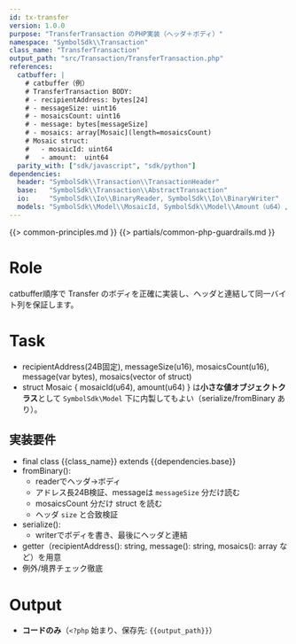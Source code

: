 ```yaml
---
id: tx-transfer
version: 1.0.0
purpose: "TransferTransaction のPHP実装（ヘッダ＋ボディ）"
namespace: "SymbolSdk\\Transaction"
class_name: "TransferTransaction"
output_path: "src/Transaction/TransferTransaction.php"
references:
  catbuffer: |
    # catbuffer（例）
    # TransferTransaction BODY:
    # - recipientAddress: bytes[24]
    # - messageSize: uint16
    # - mosaicsCount: uint16
    # - message: bytes[messageSize]
    # - mosaics: array[Mosaic](length=mosaicsCount)
    # Mosaic struct:
    #   - mosaicId: uint64
    #   - amount:  uint64
  parity_with: ["sdk/javascript", "sdk/python"]
dependencies:
  header: "SymbolSdk\\Transaction\\TransactionHeader"
  base:   "SymbolSdk\\Transaction\\AbstractTransaction"
  io:     "SymbolSdk\\Io\\BinaryReader, SymbolSdk\\Io\\BinaryWriter"
  models: "SymbolSdk\\Model\\MosaicId, SymbolSdk\\Model\\Amount（u64）, 他必要あれば"
---
```


{{> common-principles.md }}
{{> partials/common-php-guardrails.md }}

# Role
catbuffer順序で Transfer のボディを正確に実装し、ヘッダと連結して同一バイト列を保証します。

# Task
- recipientAddress(24B固定), messageSize(u16), mosaicsCount(u16), message(var bytes), mosaics(vector of struct)
- struct Mosaic { mosaicId(u64), amount(u64) } は**小さな値オブジェクトクラス**として `SymbolSdk\Model` 下に内製してもよい（serialize/fromBinary あり）。

## 実装要件
- final class {{class_name}} extends {{dependencies.base}}
- fromBinary():
  - readerでヘッダ→ボディ
  - アドレス長24B検証、messageは `messageSize` 分だけ読む
  - mosaicsCount 分だけ struct を読む
  - ヘッダ `size` と合致検証
- serialize():
  - writerでボディを書き、最後にヘッダと連結
- getter（recipientAddress(): string, message(): string, mosaics(): array など）を用意
- 例外/境界チェック徹底

# Output
- **コードのみ**（`<?php` 始まり、保存先: `{{output_path}}`）
